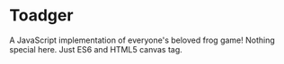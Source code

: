 # Toadger
A JavaScript implementation of everyone's beloved frog game!
Nothing special here. Just ES6 and HTML5 canvas tag.
